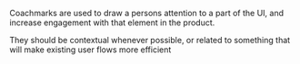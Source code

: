 Coachmarks are used to draw a persons attention to a part of the UI, and increase engagement with that element
in the product.

They should be contextual whenever possible, or related to something that will make existing user flows more efficient
